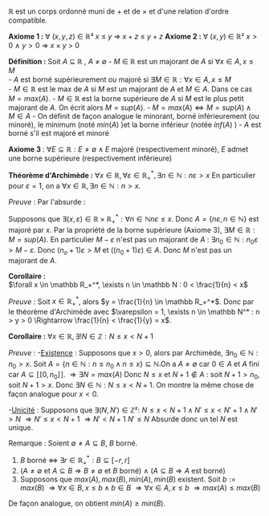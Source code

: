 
$\mathbb{R}$ est un corps ordonné muni de $+$ et de $\times$ et d'une relation d'ordre compatible.

**Axiome 1 :**  $\forall$ ($x,y,z$) $\in$ $\mathbb{R}$$³$  $x$ $\le$ $y$ $\Rightarrow$ $x+z$ $\le$ $y+z$
	**Axiome 2 :** $\forall$ ($x,y$) $\in$ $\mathbb{R}²$  $x > 0$ $\land$ $y > 0$ $\Rightarrow$ $x \times y$ $>$ $0$ 

**Définition :** Soit $A$ $\subseteq$ $\mathbb R$ , $A$ $\neq$ $\emptyset$
	- $M$ $\in$ $\mathbb R$ est un majorant de $A$ si $\forall x \in A, x \le M$  
	- $A$ est borné supérieurement ou majoré si $\exists M \in \mathbb{R} :  \forall x \in A, x \le M$    
	- $M \in \mathbb{R}$ est le max de $A$ si $M$ est un majorant de $A$ et $M \in A$. Dans ce cas $M = max(A)$.
	- $M \in \mathbb{R}$ est la borne supérieure de $A$ si $M$ est le plus petit majorant de $A$. On écrit alors $M = sup(A)$. 
	- $M = max(A) \Leftrightarrow M = sup(A) \land M \in A$ 
	- On définit de façon analogue le minorant, borné inférieurement (ou minoré), le minimum (noté $min(A)$ )et la borne inférieur (notée $inf(A)$ )
	- $A$ est borné s'il est majoré et minoré

**Axiome 3** : $\forall E \subseteq \mathbb{R} : E \neq \emptyset \land E$ majoré (respectivement minoré), $E$ admet une borne supérieure (respectivement inférieure)

**Théorème d'Archimède :** 
$\forall x \in \mathbb R,  \forall \varepsilon \in \mathbb {R_+^*}, \exists n \in \mathbb N : n\varepsilon > x$ 
En particulier pour $\varepsilon = 1$, on a $\forall x \in \mathbb R, \exists n \in \mathbb N : n > x$.

*Preuve* : 
Par l'absurde : 

Supposons que $\exists (x,\varepsilon) \in \mathbb R \times \mathbb {R_+^*} : \forall n \in \mathbb N n\varepsilon \le x$. 
Donc $A = \left\{n\varepsilon, n\in \mathbb N\right\}$ est majoré par $x$. 
Par la propriété de la borne supérieure (Axiome 3), $\exists M \in \mathbb R : M = sup(A)$. En particulier  $M-\varepsilon$ n'est pas un majorant de $A$ : $\exists n_0 \in \mathbb N : n_0\varepsilon > M - \varepsilon$.
Donc $(n_o + 1 )\varepsilon > M$ et $((n_0 +1)\varepsilon) \in A$.
Donc $M$ n'est pas un majorant de $A$.

**Corollaire :**  
$\forall x \in \mathbb R_+^*, \exists n \in \mathbb N : 0 < \frac{1}{n} < x$

*Preuve* : 
Soit $x \in \mathbb R_+^*$, alors $y = \frac{1}{n} \in \mathbb R_+^*$. 
Donc par le théorème d'Archimède avec $\varepsilon = 1, \exists n \in \mathbb N^* : n > y > 0 \Rightarrow \frac{1}{n} < \frac{1}{y} = x$.

**Corollaire :** 
$\forall x \in \mathbb R, \exists ! N \in \mathbb Z : N \le x < N + 1$ 

*Preuve* :
-<u>Existence</u> :
Supposons que $x > 0$, alors par Archimède, $\exists n_0 \in \mathbb N : n_0 > x$.
Soit $A = \{n \in \mathbb N : n \le n_0 \land n \le x\} \subseteq \mathbb N$.On a $A \neq \emptyset$ car $0 \in A$ et $A$ fini car $A \subseteq [\![0,n_0]\!]$. 
$\Rightarrow \exists N = max(A)$ 
Donc $N \le x$ et $N+1 \notin A$ : soit $N+1 > n_0$, soit $N+1>x$. Donc $\exists N \in \mathbb N : N \le x < N+1$.
On montre la même chose de façon analogue pour $x<0$.

-<u>Unicité</u> : 
Supposons que $\exists (N,N') \in \mathbb Z² :$
$N \le x < N+1 \land N' \le x < N'+1 \land N'>N$
$\Rightarrow N' \le x <N+1$
$\Rightarrow N' < N+1$
$N'\le N$  Absurde donc un tel $N$ est unique.

Remarque : 
Soient $\emptyset \neq A \subseteq B$, $B$ borné.
1) $B$ borné $\Leftrightarrow$ $\exists r \in \mathbb R_+^* : B \subseteq [-r,r]$ 
2) ($A \neq \emptyset$ et $A\subseteq B \Rightarrow B \neq \emptyset$ et $B$ borné) $\land$ $(A \subseteq B \Rightarrow A$ est borné)  
3) Supposons que $max(A),max(B),min(A),min(B)$ existent. Soit $b := max(B)$ 
$\Rightarrow \forall x \in B, x \le b \land b \in B$
$\Rightarrow \forall x \in A, x \le b$
$\Rightarrow max(A) \le max(B)$

De façon analogue, on obtient $min(A) \ge min(B)$. 




